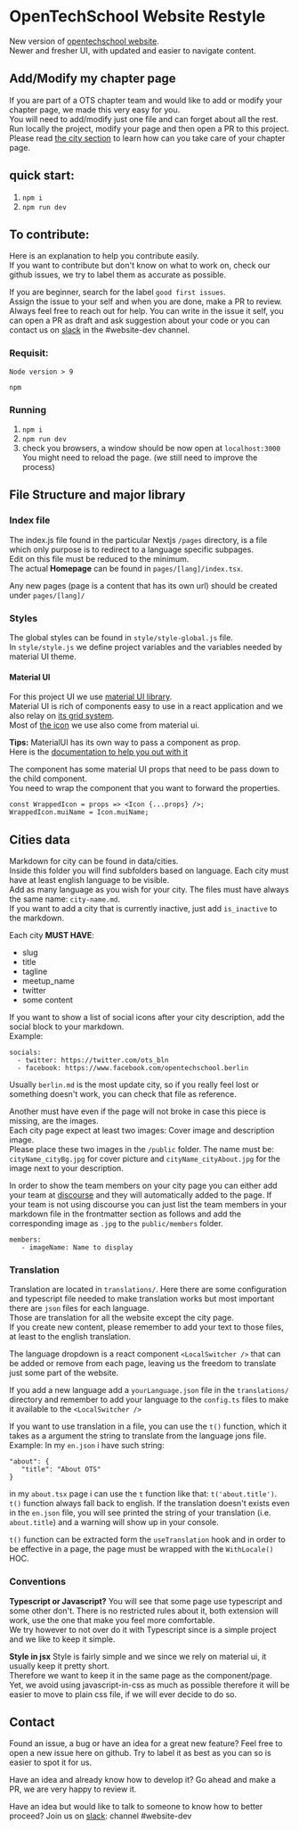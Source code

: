 # OpenTechSchool Website Restyle

New version of [opentechschool website](http://opentechschool.org).<br />
Newer and fresher UI, with updated and easier to navigate content.

## Add/Modify my chapter page

If you are part of a OTS chapter team and would like to add or modify your
chapter page, we made this very easy for you.<br />
You will need to add/modify just one file and can forget about all the rest.<br />
Run locally the project, modify your page and then open a PR to this project.<br />
Please read [the city section](#citySection) to learn how can you take care of your chapter page.

## quick start:

1. `npm i`
2. `npm run dev`

## To contribute:

Here is an explanation to help you contribute easily.<br />
If you want to contribute but don't know on what to work on, check our github issues, we try to label them as accurate as possible.

If you are beginner, search for the label `good first issues`.<br />
Assign the issue to your self and when you are done, make a PR to review.<br />
Always feel free to reach out for help. You can write in the issue it self, you can open a PR as draft and ask suggestion about your code or you can contact us on [slack](https://opentechschool-slack.herokuapp.com) in the #website-dev channel.

### Requisit:

`Node version > 9`

`npm`

### Running

1. `npm i`
2. `npm run dev`
3. check you browsers, a window should be now open at `localhost:3000`<br />
   You might need to reload the page. (we still need to improve the process)

## File Structure and major library

### Index file

The index.js file found in the particular Nextjs `/pages` directory, is a file which only purpose is to redirect to a language specific subpages.<br />
Edit on this file must be reduced to the minimum.<br />
The actual **Homepage** can be found in `pages/[lang]/index.tsx`.

Any new pages (page is a content that has its own url) should be created under `pages/[lang]/`

### Styles

The global styles can be found in `style/style-global.js` file.<br />
In `style/style.js` we define project variables and
the variables needed by material UI theme.

#### Material UI

For this project UI we use [material UI library](https://material-ui.com/).<br />
Material UI is rich of components easy to use in a react application and we also relay on [its grid system](https://material-ui.com/components/grid/#grid).<br />
Most of [the icon](https://material-ui.com/components/material-icons/) we use also come from material ui.

<b>Tips:</b>
MaterialUI has its own way to pass a component as prop.<br />
Here is the [documentation to help you out with it](https://material-ui.com/guides/composition/)

The component has some material UI props that need to be pass down to the child component.<br />
You need to wrap the component that you want to forward the properties.

```
const WrappedIcon = props => <Icon {...props} />;
WrappedIcon.muiName = Icon.muiName;

```

<a name="citySection"></a>

## Cities data

Markdown for city can be found in data/cities.<br />
Inside this folder you will find subfolders based on language. Each city must have at least english language to be visible.<br />
Add as many language as you wish for your city. The files must have always the same name: `city-name.md`.<br />
If you want to add a city that is currently inactive, just add `is_inactive` to the markdown.

Each city **MUST HAVE**:

- slug
- title
- tagline
- meetup_name
- twitter
- some content

If you want to show a list of social icons after your city description, add the social block to your markdown.<br />
Example:

```
socials:
  - twitter: https://twitter.com/ots_bln
  - facebook: https://www.facebook.com/opentechschool.berlin
```

Usually `berlin.md` is the most update city, so if you really feel lost or something doesn't work, you can check that file as reference.

Another must have even if the page will not broke in case this piece is missing, are the images.<br />
Each city page expect at least two images: Cover image and description image.<br />
Please place these two images in the `/public` folder. The name must be: `cityName_cityBg.jpg` for cover picture and `cityName_cityAbout.jpg` for the image next to your description.

In order to show the team members on your city page you can either add your team at [discourse](https://discourse.opentechschool.org/) and they will automatically added to the page. If your team is not using discourse you can just list the team members in your markdown file in the frontmatter section as follows and add the corresponding image as `.jpg` to the `public/members` folder.

```
members:
   - imageName: Name to display
```

### Translation

Translation are located in `translations/`. Here there are some configuration and typescript file needed to make translation works but most important there are `json` files for each language.<br />
Those are translation for all the website except the city page.<br />
If you create new content, please remember to add your text to those files, at least to the english translation.

The language dropdown is a react component `<LocalSwitcher />` that can be added or remove from each page, leaving us the freedom to translate just some part of the website.

If you add a new language add a `yourLanguage.json` file in the `translations/` directory and remember to add your language to the `config.ts` files to make it available to the `<LocalSwitcher />`

If you want to use translation in a file, you can use the `t()` function, which it takes as a argument the string to translate from the language jons file.<br />
Example:
In my `en.json` i have such string:

```
"about": {
   "title": "About OTS"
}
```

in my `about.tsx` page i can use the `t` function like that: `t('about.title')`.
`t()` function always fall back to english. If the translation doesn't exists even in the `en.json` file, you will see printed the string of your translation (i.e. `about.title`) and a warning will show up in your console.

`t()` function can be extracted form the `useTranslation` hook and in order to be effective in a page, the page must be wrapped with the `WithLocale()` HOC.

### Conventions

**Typescript or Javascript?**
You will see that some page use typescript and some other don't. There is no restricted
rules about it, both extension will work, use the one that make you feel more comfortable.<br />
We try however to not over do it with Typescript since is a simple project and we like to keep it simple.

**Style in jsx**
Style is fairly simple and we since we rely on material ui, it usually keep it pretty short.<br />
Therefore we want to keep it in the same page as the component/page.<br />
Yet, we avoid using javascript-in-css as much as possible therefore it will be easier to move to plain css file, if we will ever decide to do so.

## Contact

Found an issue, a bug or have an idea for a great new feature?
Feel free to open a new issue here on github. Try to label it as best as you can so is easier to spot it for us.

Have an idea and already know how to develop it? Go ahead and make a PR, we are very happy to review it.

Have an idea but would like to talk to someone to know how to better proceed?
Join us on [slack](https://opentechschool-slack.herokuapp.com): channel #website-dev
